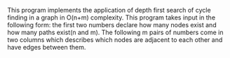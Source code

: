 This program implements the application of depth first search of cycle finding in a graph in O(n+m) complexity. This program takes input in the following form: the first two numbers declare how many nodes exist and how many paths exist(n and m). The following m pairs of numbers come in two columns which describes which nodes are adjacent to each other and have edges between them.  
